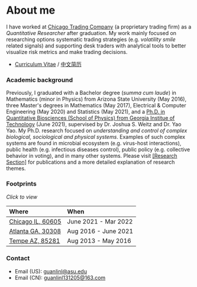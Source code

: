 # About me

I have worked at [Chicago Trading Company](https://www.chicagotrading.com) (a proprietary trading firm) as a _Quantitative Researcher_ after graduation. My work mainly focused on researching options systematic trading strategies (e.g. _volatility smile_ related signals) and supporting desk traders with analytical tools to  better visualize risk metrics and make trading decisions.

* [Curriculum Vitae](./pdfs/cv/cv_en.pdf) / [中文简历](./pdfs/cv/cv_cn.pdf)

### Academic background
Previously, I graduated with a Bachelor degree (_summa cum laude_) in Mathematics (minor in Physics) from Arizona State University (May 2016), three Master's degrees in Mathematics (May 2017), Electrical & Computer Engineering (May 2020) and Statistics (May 2021), and a [Ph.D. in Quantitative Biosciences (School of Physics) from Georgia Institue of Technology](https://qbios.gatech.edu) (June 2021), supervised by Dr. Joshua S. Weitz and Dr. Yao Yao. My Ph.D. research focused on _understanding and control of complex biological, sociological and physical systems_. Examples of such complex systems are found in microbial ecosystem (e.g. virus-host interactions), public health (e.g. infectious diseases control), public policy (e.g. collective behavior in voting), and in many other systems. Please visit [[Research Section]](./research_page.html) for publications and a more detailed explanation of research themes.

### Footprints
_Click to view_

| Where                                | When                 |
|:-------------------------------------|:---------------------|
| [Chicago IL, 60605](./chi_pics.html) | June 2021 - Mar 2022 |
| [Atlanta GA, 30308](./atl_pics.html) | Aug 2016 - June 2021 | 
| [Tempe AZ, 85281](./az_pics.html)    | Aug 2013 - May 2016  | 

### Contact
* Email (US): guanlinl@asu.edu        
* Email (CN): guanlinl131205@163.com   
